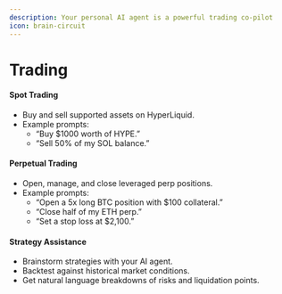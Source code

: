 ```yaml
---
description: Your personal AI agent is a powerful trading co-pilot
icon: brain-circuit
---
```


# Trading

#### Spot Trading

* Buy and sell supported assets on HyperLiquid.
* Example prompts:
  * “Buy $1000 worth of HYPE.”
  * “Sell 50% of my SOL balance.”

#### Perpetual Trading

* Open, manage, and close leveraged perp positions.
* Example prompts:
  * “Open a 5x long BTC position with $100 collateral.”
  * “Close half of my ETH perp.”
  * “Set a stop loss at $2,100.”

#### Strategy Assistance

* Brainstorm strategies with your AI agent.
* Backtest against historical market conditions.
* Get natural language breakdowns of risks and liquidation points.
